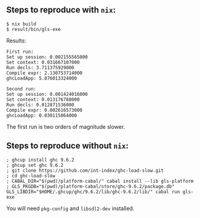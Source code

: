 ## Steps to reproduce with `nix`:

```
$ nix build
$ result/bin/gls-exe
```

Results:
```
First run:
Set up session: 0.002155565000
Set context: 0.031667107000
Run decls: 3.711375929000
Compile expr: 2.130753714000
ghcLoadApp: 5.876013324000

Second run:
Set up session: 0.001424016000
Set context: 0.013176788000
Run decls: 0.012871536000
Compile expr: 0.002616573000
ghcLoadApp: 0.030115064000
```

The first run is two orders of magnitude slower.

## Steps to reproduce without `nix`:
```
; ghcup install ghc 9.6.2
; ghcup set ghc 9.6.2
; git clone https://github.com/int-index/ghc-load-slow.git
; cd ghc-load-slow
; CABAL_DIR="$(pwd)/platform-cabal/" cabal install --lib gls-platform
; GLS_PKGDB="$(pwd)/platform-cabal/store/ghc-9.6.2/package.db" GLS_LIBDIR="$HOME/.ghcup/ghc/9.6.2/lib/ghc-9.6.2/lib/" cabal run gls-exe
```
You will need `pkg-config` and `libsdl2-dev` installed.
